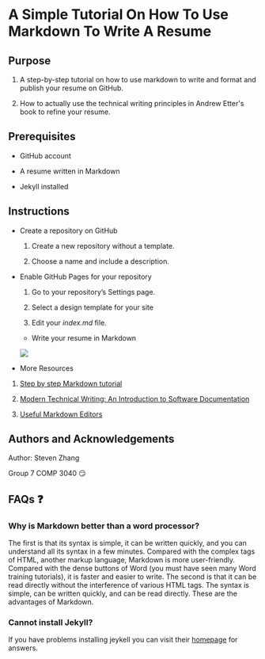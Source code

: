 # **A Simple Tutorial On How To Use Markdown To Write A Resume**

## **Purpose**

1.  A step-by-step tutorial on how to use markdown to write and format and
    publish your resume on GitHub.

2.  How to actually use the technical writing principles in Andrew Etter's book
    to refine your resume.

## **Prerequisites**

-   GitHub account

-   A resume written in Markdown

-   Jekyll installed

## **Instructions**

-   Create a repository on GitHub

    1.  Create a new repository without a template.

    2.  Choose a name and include a description.

-   Enable GitHub Pages for your repository

    1.  Go to your repository’s Settings page.

    2.  Select a design template for your site

    3.  Edit your *index.md* file.

    -   Write your resume in Markdown

    ![](https://i.imgur.com/YHoYBEO.gif)

-   More Resources

1.  [Step by step Markdown tutorial](https://www.markdowntutorial.com/)

2.  [Modern Technical Writing: An Introduction to Software
    Documentation](https://www.amazon.ca/Modern-Technical-Writing-Introduction-Documentation-ebook/dp/B01A2QL9SS)

3.  [Useful Markdown
    Editors](https://opensource.com/article/21/10/markdown-editors)

## **Authors and Acknowledgements**

Author: Steven Zhang

Group 7 COMP 3040 😏

## **FAQs ❓**

### Why is Markdown better than a word processor?

The first is that its syntax is simple, it can be written quickly, and you can
understand all its syntax in a few minutes. Compared with the complex tags of
HTML, another markup language, Markdown is more user-friendly. Compared with the
dense buttons of Word (you must have seen many Word training tutorials), it is
faster and easier to write. The second is that it can be read directly without
the interference of various HTML tags. The syntax is simple, can be written
quickly, and can be read directly. These are the advantages of Markdown.

### Cannot install Jekyll? 

If you have problems installing jeykell you can visit their
[homepage](https://jekyllrb.com/docs/troubleshooting/) for answers.
